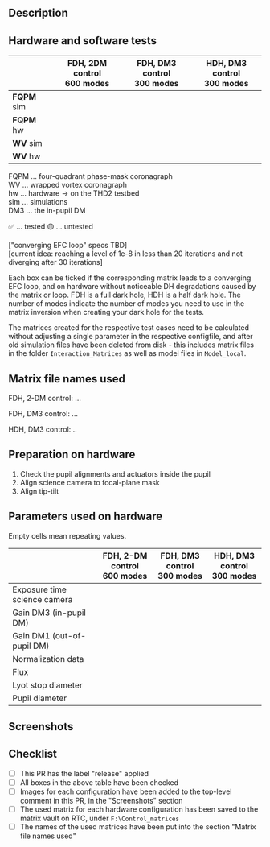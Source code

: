 ## Description

<!--
Give this PR a name following "Release vX.X.X" in the title above. You will want to pick an appropriate version
number depending on what the most recent release was, and on how much this release differs from the last one.
Provide a brief description of this release, and its circumstances, in this section.
-->

## Hardware and software tests

<!--
Perform all the tests in the table below and make sure the results are satisfactory. Put an x in the boxes ([ ]) of the
tests you ran successfully.
-->

|          | FDH, 2DM control<br>600 modes | FDH, DM3 control<br>300 modes | HDH, DM3 control<br>300 modes |
|----------|-------------------|-------------------|-------------------|
| **FQPM** sim |                   |                   |                   |
| **FQPM** hw  |                   |                   |                   |
| **WV** sim   |                   |                   |                   |
| **WV** hw    |                   |                   |                   |

FQPM ... four-quadrant phase-mask coronagraph  
WV ... wrapped vortex coronagraph  
hw ... hardware -> on the THD2 testbed  
sim ... simulations  
DM3 ... the in-pupil DM

✅ ... tested
🟡 ... untested

["converging EFC loop" specs TBD]  
[current idea: reaching a level of 1e-8 in less than 20 iterations and not diverging after 30 iterations]

Each box can be ticked if the corresponding matrix leads to a converging EFC loop, and on hardware without noticeable
DH degradations caused by the matrix or loop. FDH is a full dark hole, HDH is a half dark hole. The number of modes
indicate the number of modes you need to use in the matrix inversion when creating your dark hole for the tests.

The matrices created for the respective test cases need to be calculated without adjusting a single parameter in the
respective configfile, and after old simulation files have been deleted from disk - this includes matrix files
in the folder `Interaction_Matrices` as well as model files in `Model_local`.

## Matrix file names used

<!--
Please fill in the matrix file names you used for the tests above and save them on the RTC computer under
`F:\Control_matrices`
-->

FDH, 2-DM control: ...

FDH, DM3 control: ...

HDH, DM3 control: ..

## Preparation on hardware

1. Check the pupil alignments and actuators inside the pupil
2. Align science camera to focal-plane mask
3. Align tip-tilt

## Parameters used on hardware

Empty cells mean repeating values.

|                                | FDH, 2-DM control<br>600 modes | FDH, DM3 control<br>300 modes | HDH, DM3 control<br>300 modes |
|--------------------------------|--------------------------------|-------------------------------|-------------------------------|
| Exposure time science camera   |                                |                               |                               |
| Gain DM3 (in-pupil DM)         |                                |                               |                               |
| Gain DM1 (out-of-pupil DM)     |                                |                               |                               |
| Normalization data             |                                |                               |                               |
| Flux                           |                                |                               |                               |
| Lyot stop diameter             |                                |                               |                               |
| Pupil diameter                 |                                |                               |                               |


## Screenshots

<!--
Include DH images resulting from the EFC loops in the table above in this section. You can also add any other visuals you consider helpful.
-->

## Checklist

- [ ] This PR has the label "release" applied
- [ ] All boxes in the above table have been checked
- [ ] Images for each configuration have been added to the top-level comment in this PR, in the "Screenshots" section
- [ ] The used matrix for each hardware configuration has been saved to the matrix vault on RTC, under `F:\Control_matrices`
- [ ] The names of the used matrices have been put into the section "Matrix file names used"
